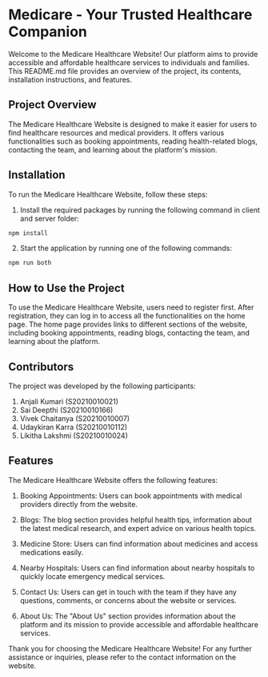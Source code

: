 
# Medicare - Your Trusted Healthcare Companion

Welcome to the Medicare Healthcare Website! Our platform aims to provide accessible and affordable healthcare services to individuals and families. This README.md file provides an overview of the project, its contents, installation instructions, and features.

## Project Overview

The Medicare Healthcare Website is designed to make it easier for users to find healthcare resources and medical providers. It offers various functionalities such as booking appointments, reading health-related blogs, contacting the team, and learning about the platform's mission.

## Installation

To run the Medicare Healthcare Website, follow these steps:

1. Install the required packages by running the following command in client and server folder:

```bash
npm install 
```

2. Start the application by running one of the following commands:

```bash
npm run both
```



## How to Use the Project

To use the Medicare Healthcare Website, users need to register first. After registration, they can log in to access all the functionalities on the home page. The home page provides links to different sections of the website, including booking appointments, reading blogs, contacting the team, and learning about the platform.

## Contributors

The project was developed by the following participants:

1. Anjali Kumari (S20210010021)
2. Sai Deepthi (S20210010166)
3. Vivek Chaitanya (S20210010007)
4. Udaykiran Karra (S20210010112)
5. Likitha Lakshmi (S20210010024)

## Features

The Medicare Healthcare Website offers the following features:

1. Booking Appointments: Users can book appointments with medical providers directly from the website.

2. Blogs: The blog section provides helpful health tips, information about the latest medical research, and expert advice on various health topics.

3. Medicine Store: Users can find information about medicines  and access medications easily.

4. Nearby Hospitals: Users can find information about nearby hospitals to quickly locate emergency medical services.

5. Contact Us: Users can get in touch with the team if they have any questions, comments, or concerns about the website or services.

6. About Us: The "About Us" section provides information about the platform and its mission to provide accessible and affordable healthcare services.

Thank you for choosing the Medicare Healthcare Website! For any further assistance or inquiries, please refer to the contact information on the website.